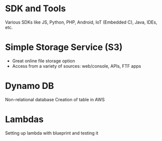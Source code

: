 

# SDK and Tools
Various SDKs like JS, Python, PHP, Android, IoT (Embedded C), Java, IDEs, etc.

# Simple Storage Service (S3)
- Great online file storage option
- Access from a variety of sources: web/console, APIs, FTF apps

# Dynamo DB
Non-relational database
Creation of table in AWS

# Lambdas
Setting up lambda with blueprint and testing it 